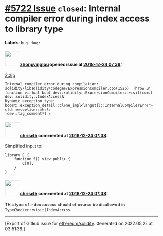 # [\#5722 Issue](https://github.com/ethereum/solidity/issues/5722) `closed`: Internal compiler error during index access to library type
**Labels**: `bug :bug:`


#### <img src="https://avatars.githubusercontent.com/u/41097671?v=4" width="50">[zhongyinglou](https://github.com/zhongyinglou) opened issue at [2018-12-24 07:38](https://github.com/ethereum/solidity/issues/5722):

[2.zip](https://github.com/ethereum/solidity/files/2706816/2.zip)

```
Internal compiler error during compilation:
solidity/libsolidity/codegen/ExpressionCompiler.cpp(1526): Throw in function virtual bool dev::solidity::ExpressionCompiler::visit(const dev::solidity::IndexAccess&)
Dynamic exception type: boost::exception_detail::clone_impl<langutil::InternalCompilerError>
std::exception::what: 
[dev::tag_comment*] = 
```

#### <img src="https://avatars.githubusercontent.com/u/9073706?v=4" width="50">[chriseth](https://github.com/chriseth) commented at [2018-12-24 07:38](https://github.com/ethereum/solidity/issues/5722#issuecomment-451932866):

Simplified input to:
```
library C {
    function f() view public {
        C[0]; 
    }
}
```

#### <img src="https://avatars.githubusercontent.com/u/9073706?v=4" width="50">[chriseth](https://github.com/chriseth) commented at [2018-12-24 07:38](https://github.com/ethereum/solidity/issues/5722#issuecomment-451933103):

This type of index access should of course be disallowed in `TypeChecker::visit(IndexAccess`.


-------------------------------------------------------------------------------



[Export of Github issue for [ethereum/solidity](https://github.com/ethereum/solidity). Generated on 2022.05.23 at 03:51:38.]
